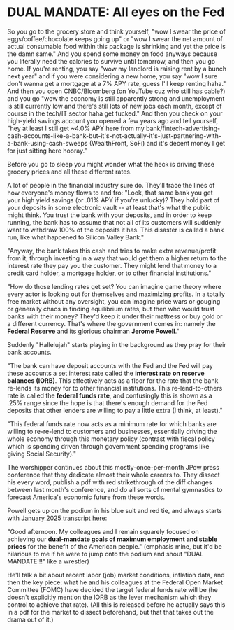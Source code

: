 # DUAL MANDATE: All eyes on the Fed

So you go to the grocery store and think yourself, "wow I swear the price of eggs/coffee/chocolate keeps going up" or "wow I swear the net amount of actual consumable food within this package is shrinking and yet the price is the damn same." And you spend some money on food anyways because you literally need the calories to survive until tomorrow, and then you go home. If you're renting, you say "wow my landlord is raising rent by a bunch next year" and if you were considering a new home, you say "wow I sure don't wanna get a mortgage at a 7% APY rate, guess I'll keep renting haha." And then you open CNBC/Bloomberg (on YouTube cuz who still has cable?) and you go "wow the economy is still apparently strong and unemployment is still currently low and there's still lots of new jobs each month, except of course in the tech/IT sector haha get fucked." And then you check on your high-yield savings account you opened a few years ago and tell yourself, "hey at least I still get ~4.0% APY here from my bank/fintech-advertising-cash-accounts-like-a-bank-but-it's-not-actually-it's-just-partnering-with-a-bank-using-cash-sweeps (WealthFront, SoFi) and it's decent money I get for just sitting here hooray."

Before you go to sleep you might wonder what the heck is driving these grocery prices and all these different rates.

A lot of people in the financial industry sure do. They'll trace the lines of how everyone's money flows to and fro: "Look, that same bank you get your high yield savings (or .01% APY if you're unlucky)? They hold part of your deposits in some electronic vault -- at least that's what the public might think. You trust the bank with your deposits, and in order to keep running, the bank has to assume that not all of its customers will suddenly want to withdraw 100% of the deposits it has. This disaster is called a bank run, like what happened to Silicon Valley Bank."

"Anyway, the bank takes this cash and tries to make extra revenue/profit from it, through investing in a way that would get them a higher return to the interest rate they pay you the customer. They might lend that money to a credit card holder, a mortgage holder, or to other financial institutions."

"How do those lending rates get set? You can imagine game theory where every actor is looking out for themselves and maximizing profits. In a totally free market without any oversight, you can imagine price wars or gouging or generally chaos in finding equilibrium rates, but then who would trust banks with their money? They'd keep it under their mattress or buy gold or a different currency. That's where the government comes in: namely the **Federal Reserve** and its glorious chairman **Jerome Powell**."

Suddenly "Hallelujah" starts playing in the background as they pray for their bank accounts.

"The bank can have deposit accounts with the Fed and the Fed will pay these accounts a set interest rate called the **interest rate on reserve balances (IORB)**. This effectively acts as a floor for the rate that the bank re-lends its money for to other financial institutions. This re-lend-to-others rate is called the **federal funds rate**, and confusingly this is shown as a .25% range since the hope is that there's enough demand for the Fed deposits that other lenders are willing to pay a little extra (I think, at least)."

"This federal funds rate now acts as a minimum rate for which banks are willing to re-re-lend to customers and businesses, essentially driving the whole economy through this monetary policy (contrast with fiscal policy which is spending driven through government spending programs like giving Social Security)."

The worshipper continues about this mostly-once-per-month JPow press conference that they dedicate almost their whole careers to. They dissect his every word, publish a pdf with red strikethrough of the diff changes between last month's conference, and do all sorts of mental gymnastics to forecast America's economic future from these words. 

Powell gets up on the podium in his blue suit and red tie, and always starts with [January 2025 transcript here]([(https://www.federalreserve.gov/mediacenter/files/FOMCpresconf20250129.pdf)):

"Good afternoon. My colleagues and I remain squarely focused on achieving our **dual-mandate goals of maximum employment and stable prices** for the benefit of the American people." (emphasis mine, but it'd be hilarious to me if he were to jump onto the podium and shout "DUAL MANDATE!!!" like a wrestler)

He'll talk a bit about recent labor (job) market conditions, inflation data, and then the key piece: what he and his colleagues at the Federal Open Market Committee (FOMC) have decided the target federal funds rate will be (he doesn't explicitly mention the IORB as the lever mechanism which they control to achieve that rate). (All this is released before he actually says this in a pdf for the market to dissect beforehand, but that that takes out the drama out of it.)


